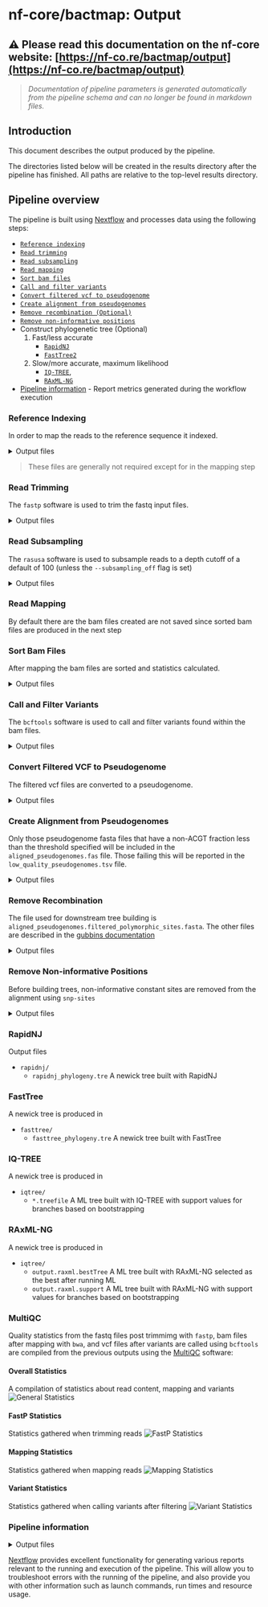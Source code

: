 # nf-core/bactmap: Output

## :warning: Please read this documentation on the nf-core website: [https://nf-co.re/bactmap/output](https://nf-co.re/bactmap/output)

> _Documentation of pipeline parameters is generated automatically from the pipeline schema and can no longer be found in markdown files._

## Introduction

This document describes the output produced by the pipeline.

The directories listed below will be created in the results directory after the pipeline has finished. All paths are relative to the top-level results directory.

## Pipeline overview

The pipeline is built using [Nextflow](https://www.nextflow.io/) and processes data using the following steps:

* [`Reference indexing`](#reference-indexing)
* [`Read trimming`](#read-trimming)
* [`Read subsampling`](#read-subsampling)
* [`Read mapping`](#read-mapping)
* [`Sort bam files`](#sort-bam-files)
* [`Call and filter variants`](#call-and-filter-variants)
* [`Convert filtered vcf to pseudogenome`](#convert-filtered-vcf-to-pseudogenome)
* [`Create alignment from pseudogenomes`](#create-alignment-from-pseudogenomes)
* [`Remove recombination (Optional)`](#remove-recombination)
* [`Remove non-informative positions`](#remove-non-informative-positions)
* Construct phylogenetic tree (Optional)
    1. Fast/less accurate
        * [`RapidNJ`](#rapidnj)
        * [`FastTree2`](#fasttree)
    2. Slow/more accurate, maximum likelihood
        * [`IQ-TREE`](#iq-tree),
        * [`RAxML-NG`](#raxml-ng)
* [Pipeline information](#pipeline-information) - Report metrics generated during the workflow execution

### Reference Indexing

In order to map the reads to the reference sequence it indexed.

<details markdown="1">
<summary>Output files</summary>

* `bwa/index.`
    * `*.amb`
    * `*.ann`
    * `*.bwt`
    * `*.pac`
    * `*.sa`

</details>

> These files are generally not required except for in the mapping step

### Read Trimming

The `fastp` software is used to trim the fastq input files.

<details markdown="1">
<summary>Output files</summary>

* `fastp/`
    * `*.html` html reports of the trimming process that can be opened in any modern web browser. See [here](http://opengene.org/fastp/fastp.html) for an example
    * `*.json` trimming report metrics in JSON computer readable formats. See [here](http://opengene.org/fastp/fastp.json) for an example

</details>

### Read Subsampling

The `rasusa` software is used to subsample reads to a depth cutoff of a default of 100 (unless the `--subsampling_off` flag is set)

<details markdown="1">
<summary>Output files</summary>

* `rasusa/`
    * `*.fastq.gz` subsamples fastq files

</details>

### Read Mapping

By default there are the bam files created are not saved since sorted bam files are produced in the next step

### Sort Bam Files

After mapping the bam files are sorted and statistics calculated.

<details markdown="1">
<summary>Output files</summary>

* `samtools/`
    * `*.bam` sorted bam files
    * `*.bam.bai` bam file index
    * `*.bam.flagstat` bam file metrics
    * `*.bam.idxstats` bam file metrics
    * `*.bam.stats` bam file metrics

</details>

### Call and Filter Variants

The `bcftools` software is used to call and filter variants found within the bam files.

<details markdown="1">
<summary>Output files</summary>

* `variants/`
    * `*.vcf.gz` filtered vcf files containing variants

</details>

### Convert Filtered VCF to Pseudogenome

The filtered vcf files are converted to a pseudogenome.

<details markdown="1">
<summary>Output files</summary>

* `pseudogenomes/`
    * `*.fas` pseudogenome with a base at each position of the reference sequence

</details>

### Create Alignment from Pseudogenomes

Only those pseudogenome fasta files that have a non-ACGT fraction less than the threshold specified will be included in the `aligned_pseudogenomes.fas` file. Those failing this will be reported in the `low_quality_pseudogenomes.tsv` file.

<details markdown="1">
<summary>Output files</summary>

* `pseudogenomes/`
    * `aligned_pseudogenomes.fas` alignment of all sample pseudogenomes and the reference sequence
    * `low_quality_pseudogenomes.tsv` a tab separated file of the samples that failed the non-ACGT base threshold

</details>

### Remove Recombination

The file used for downstream tree building is `aligned_pseudogenomes.filtered_polymorphic_sites.fasta`. The other files are described in the [gubbins documentation](https://github.com/sanger-pathogens/gubbins#output-files)

<details markdown="1">
<summary>Output files</summary>

* `gubbins/`
    * `aligned_pseudogenomes.branch_base_reconstruction.embl`
    * `aligned_pseudogenomes.filtered_polymorphic_sites.fasta`
    * `aligned_pseudogenomes.filtered_polymorphic_sites.phylip`
    * `aligned_pseudogenomes.final_tree.tre`
    * `aligned_pseudogenomes.node_labelled.final_tree.tre`
    * `aligned_pseudogenomes.per_branch_statistics.csv`
    * `aligned_pseudogenomes.recombination_predictions.embl`
    * `aligned_pseudogenomes.recombination_predictions.gff`
    * `aligned_pseudogenomes.summary_of_snp_distribution.vcf`

</details>

### Remove Non-informative Positions

Before building trees, non-informative constant sites are removed from the alignment using `snp-sites`

<details markdown="1">
<summary>Output files</summary>

* `snpsites/`
    * `constant.sites.txt` A file with the number of constant sites for each base
    * `filtered_alignment.fas` Alignment with only informative positions (those positions that have at least one alternative variant base)

</details>

### RapidNJ

Output files

* `rapidnj/`
    * `rapidnj_phylogeny.tre` A newick tree built with RapidNJ

### FastTree

A newick tree is produced in

* `fasttree/`
    * `fasttree_phylogeny.tre` A newick tree built with FastTree

### IQ-TREE

A newick tree is produced in

* `iqtree/`
    * `*.treefile` A ML tree built with IQ-TREE with support values for branches based on bootstrapping

### RAxML-NG

A newick tree is produced in

* `iqtree/`
    * `output.raxml.bestTree` A ML tree built with RAxML-NG selected as the best after running ML
    * `output.raxml.support` A ML tree built with RAxML-NG with support values for branches based on bootstrapping

### MultiQC

Quality statistics from the fastq files post trimmimg with `fastp`, bam files after mapping with `bwa`, and vcf files after variants are called using `bcftools` are compiled from the previous outputs using the [MultiQC](https://multiqc.info/) software:

#### Overall Statistics

A compilation of statistics about read content, mapping and variants
![General Statistics](images/multiqc_general_stats.png)

#### FastP Statistics

Statistics gathered when trimming reads
![FastP Statistics](images/multiqc_fastp.png)

#### Mapping Statistics

Statistics gathered when mapping reads
![Mapping Statistics](images/multiqc_mapping_stats.png)

#### Variant Statistics

Statistics gathered when calling variants after filtering
![Variant Statistics](images/multiqc_variants_stats.png)

### Pipeline information

<details markdown="1">
<summary>Output files</summary>

* `pipeline_info/`
    * Reports generated by Nextflow: `execution_report.html`, `execution_timeline.html`, `execution_trace.txt` and `pipeline_dag.dot`/`pipeline_dag.svg`.
    * Reports generated by the pipeline: `pipeline_report.html`, `pipeline_report.txt` and `software_versions.tsv`.
    * Reformatted samplesheet files used as input to the pipeline: `samplesheet.valid.csv`.

</details>

[Nextflow](https://www.nextflow.io/docs/latest/tracing.html) provides excellent functionality for generating various reports relevant to the running and execution of the pipeline. This will allow you to troubleshoot errors with the running of the pipeline, and also provide you with other information such as launch commands, run times and resource usage.

